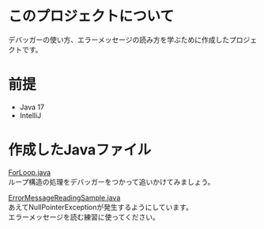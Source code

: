 # このプロジェクトについて

デバッガーの使い方、エラーメッセージの読み方を学ぶために作成したプロジェクトです。

# 前提
- Java 17
- IntelliJ

# 作成したJavaファイル

[ForLoop.java](/src/main/java/ForLoop.java)  
ループ構造の処理をデバッガーをつかって追いかけてみましょう。  

[ErrorMessageReadingSample.java](/src/main/java/ErrorMessageReadingSample.java)  
あえてNullPointerExceptionが発生するようにしています。  
エラーメッセージを読む練習に使ってください。

